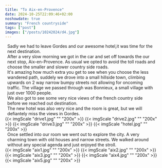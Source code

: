```yaml
---
title: "To Aix-en-Provence"
date: 2024-10-25T22:09:46+02:00
noshowdate: true
summary: "French countryside"
tags: ["post"]
images: ["/posts/10242024/d4.jpg"]
---
```





<div style="display:flex; justify-content: center">
<div style="flex-basis: 97%">
Sadly we had to leave Gordes and our awesome hotel,it was time for the next destination.<br>
After a very slow morning we got in the car and set off towards the our next stop, Aix-en-Provence. As usual we opted to avoid the toll roads and choose the smaller and slower country side roads.<br>
It's amazing how much extra you get to see when  you choose the less wandered path, suddely we drove into a small hillside town, climbing upwards on 2 way narrow bumpy streets not allowing for oncoming traffic. The village we passed through was Bonnieux, a small village with just over 1000 people.<br>
We also got to see some very nice views of the french country side before we reached out destination.<br>
The new hotel was also very nice and the room is great, but we will defiantely miss the views in Gordes.
</div>
</div>

<div style="display:flex; justify-content: center; flex-wrap: wrap">
{{< imgScale "drive1.jpg" "" "200x" >}}
{{< imgScale "drive2.jpg" "" "200x" >}}
{{< imgScale "drive3.jpg" "" "200x" >}}
{{< imgScale "hotel.jpg" "" "200x" >}}
</div>


<div style="display:flex; justify-content: center">
<div style="flex-basis: 97%">
Once settled into our room we went out to explore the city. A very charming town with old houses and narrow streets. We walked around without any special agenda and just enjoyed the stroll.   
</div>
</div>

<div style="display:flex; justify-content: center; flex-wrap: wrap">
{{< imgScale "aix1.jpg" "" "200x" >}}
{{< imgScale "aix2.jpg" "" "200x" >}}
{{< imgScale "aix3.jpg" "" "200x" >}}
{{< imgScale "aix4.jpg" "" "200x" >}}
{{< imgScale "aix5.jpg" "" "200x" >}}
</div>
